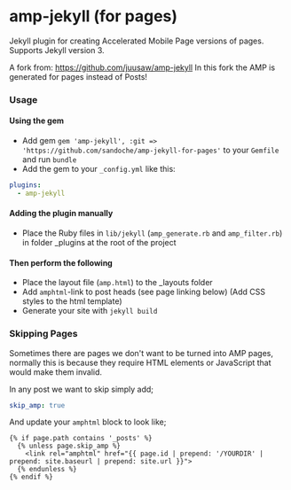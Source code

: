 # amp-jekyll (for pages)

Jekyll plugin for creating Accelerated Mobile Page versions of pages. Supports Jekyll version 3.

A fork from: https://github.com/juusaw/amp-jekyll
In this fork the AMP is generated for pages instead of Posts!

### Usage

#### Using the gem
- Add gem `gem 'amp-jekyll', :git => 'https://github.com/sandoche/amp-jekyll-for-pages'` to your `Gemfile` and run `bundle`
- Add the gem to your `_config.yml` like this:

```yml
plugins:
  - amp-jekyll
```

#### Adding the plugin manually
- Place the Ruby files in `lib/jekyll` (`amp_generate.rb` and `amp_filter.rb`) in folder _plugins at the root of the project


#### Then perform the following
- Place the layout file (`amp.html`) to the _layouts folder
- Add `amphtml`-link to post heads (see page linking below)
(Add CSS styles to the html template)
- Generate your site with `jekyll build`

### Skipping Pages

Sometimes there are pages we don't want to be turned into AMP pages, normally this is because they require HTML elements or JavaScript that would make them invalid.

In any post we want to skip simply add;

```yml
skip_amp: true
```

And update your `amphtml` block to look like;

```
{% if page.path contains '_posts' %}
  {% unless page.skip_amp %}
    <link rel="amphtml" href="{{ page.id | prepend: '/YOURDIR' | prepend: site.baseurl | prepend: site.url }}">
  {% endunless %}
{% endif %}
```
